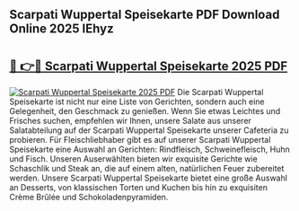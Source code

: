 ## Scarpati Wuppertal Speisekarte PDF Download Online 2025 lEhyz

# <h2><a href="http://gcecad.nevu.top/?p=Scarpati+Wuppertal+Speisekarte">🔗 👉🔴 Scarpati Wuppertal Speisekarte 2025 PDF</a></h2>

[![Scarpati Wuppertal Speisekarte 2025 PDF](https://i.imgur.com/dBaPXMq.png)](http://gcecad.nevu.top/?p=Scarpati+Wuppertal+Speisekarte)
Die Scarpati Wuppertal Speisekarte ist nicht nur eine Liste von Gerichten, sondern auch eine Gelegenheit, den Geschmack zu genießen. Wenn Sie etwas Leichtes und Frisches suchen, empfehlen wir Ihnen, unsere Salate aus unserer Salatabteilung auf der Scarpati Wuppertal Speisekarte unserer Cafeteria zu probieren. Für Fleischliebhaber gibt es auf unserer Scarpati Wuppertal Speisekarte eine Auswahl an Gerichten: Rindfleisch, Schweinefleisch, Huhn und Fisch. Unseren Auserwählten bieten wir exquisite Gerichte wie Schaschlik und Steak an, die auf einem alten, natürlichen Feuer zubereitet werden. Unsere Scarpati Wuppertal Speisekarte bietet eine große Auswahl an Desserts, von klassischen Torten und Kuchen bis hin zu exquisiten Crème Brûlée und Schokoladenpyramiden.

